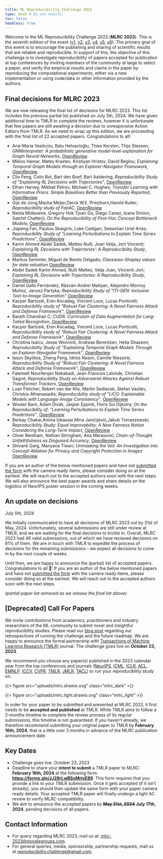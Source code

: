 ```yaml
---
title: ML Reproducibility Challenge 2023
type: book # Do not modify.
toc: false
headless: true
---
```


Welcome to the ML Reproducibility Challenge 2023 (**MLRC 2023**). This is the
seventh edition of the event
([v1](https://www.cs.mcgill.ca/~jpineau/ICLR2018-ReproducibilityChallenge.html),
[v2](https://www.cs.mcgill.ca/~jpineau/ICLR2019-ReproducibilityChallenge.html),
[v3](https://reproducibility-challenge.github.io/neurips2019/),
[v4](https://paperswithcode.com/rc2020),
[v5](https://paperswithcode.com/rc2021),
[v6](https://paperswithcode.com/rc2022)). The primary goal of this event is to
encourage the publishing and sharing of scientific results that are reliable and
reproducible. In support of this, the objective of this challenge is to
investigate reproducibility of papers accepted for publication at top
conferences by inviting members of the community at large to select a paper, and
verify the empirical results and claims in the paper by reproducing the
computational experiments, either via a new implementation or using code/data or
other information provided by the authors.

## Final decisions for MLRC 2023

We are now releasing the final list of decisions for MLRC 2023. This list
includes the previous partial list published on July 5th, 2024. We have given
additional time to TMLR to complete the reviews, however it is unfortunate that
few papers are still awaiting a decision due to unresponsive Action Editors from
TMLR. As we need to wrap up this edition, we are proceeding with the final list
of 22 accepted papers. Congratulations to all!

- Ana-Maria Vasilcoiu, Batu Helvacioğlu, Thies Kersten, Thijs Stessen;
  _GNNInterpreter: A probabilistic generative model-level explanation for Graph
  Neural Networks_, [OpenReview](https://openreview.net/forum?id=8cYcR23WUo)
- Miklos Hamar, Matey Krastev, Kristiyan Hristov, David Beglou; _Explaining
  Temporal Graph Models through an Explorer-Navigator Framework_,
  [OpenReview](https://openreview.net/forum?id=FI1XvwpchC)
- Clio Feng, Colin Bot, Bart den Boef, Bart Aaldering; _Reproducibility Study of
  "Explaining RL Decisions with Trajectories"_,
  [OpenReview](https://openreview.net/forum?id=JQoWmeNaC2)
- Ethan Harvey, Mikhail Petrov, Michael C. Hughes; _Transfer Learning with
  Informative Priors: Simple Baselines Better than Previously Reported_,
  [OpenReview](https://openreview.net/forum?id=BbvSU02jLg)
- Gijs de Jong,Macha Meijer,Derck W.E. Prinzhorn,Harold Ruiter; _Reproducibility
  study of FairAC_, [OpenReview](https://openreview.net/forum?id=ccDi5jtSF7)
- Nesta Midavaine, Gregory Hok Tjoan Go, Diego Canez, Ioana Simion, Satchit
  Chatterji; _On the Reproducibility of Post-Hoc Concept Bottleneck Models_;
  [OpenReview](https://openreview.net/forum?id=8UfhCZjOV7)
- Jiapeng Fan, Paulius Skaigiris, Luke Cadigan, Sebastian Uriel Arias;
  _Reproducibility Study of "Learning Perturbations to Explain Time Series
  Predictions"_, [OpenReview](https://openreview.net/forum?id=fCNqD2IuoD)
- Karim Ahmed Abdel Sadek, Matteo Nulli, Joan Velja, Jort Vincenti; _Explaining
  RL Decisions with Trajectories’: A Reproducibility Study_,
  [OpenReview](https://openreview.net/forum?id=QdeBbK5CSh)
- Markus Semmler, Miguel de Benito Delgado; _Classwise-Shapley values for data
  valuation_ [OpenReview](https://openreview.net/forum?id=srFEYJkqD7)
- Abdel Sadek Karim Ahmed, Nulli Matteo, Velja Joan, Vincenti Jort; _Explaining
  RL Decisions with Trajectories: A Reproducibility Study_,
  [OpenReview](https://openreview.net/forum?id=QdeBbK5CSh)
- Daniel Gallo Fernández, Răzvan-Andrei Matișan, Alejandro Monroy Muñoz, Janusz
  Partyka; _Reproducibility Study of "ITI-GEN: Inclusive Text-to-Image
  Generation"_ [OpenReview](https://openreview.net/forum?id=d3Vj360Wi2)
- Kacper Bartosik, Eren Kocadag, Vincent Loos, Lucas Ponticelli;
  _Reproducibility study of "Robust Fair Clustering: A Novel Fairness Attack and
  Defense Framework"_, [OpenReview](https://openreview.net/forum?id=Xu1sEPhjqH)
- Barath Chandran C; _CUDA: Curriculum of Data Augmentation for Long‐Tailed
  Recognition_, [OpenReview](https://openreview.net/forum?id=Wm6d44I8St)
- Kacper Bartosik, Eren Kocadag, Vincent Loos, Lucas Ponticelli;
  _Reproducibility study of "Robust Fair Clustering: A Novel Fairness Attack and
  Defense Framework"_, [OpenReview](https://openreview.net/forum?id=Xu1sEPhjqH)
- Christina Isaicu, Jesse Wonnink, Andreas Berentzen, Helia Ghasemi;
  _Reproducibility Study of “Explaining Temporal Graph Models Through an
  Explorer-Navigator Framework"_,
  [OpenReview](https://openreview.net/forum?id=9M2XqvH2SB)
- Iason Skylitsis, Zheng Feng, Idries Nasim, Camille Niessink; _Reproducibility
  Study of "Robust Fair Clustering: A Novel Fairness Attack and Defense
  Framework"_, [OpenReview](https://openreview.net/forum?id=H1hLNjwrGy)
- Fatemeh Nourilenjan Nokabadi, Jean-Francois Lalonde, Christian Gagné;
  _Reproducibility Study on Adversarial Attacks Against Robust Transformer
  Trackers_, [OpenReview](https://openreview.net/forum?id=FEEKR0Vl9s)
- Luan Fletcher, Robert van der Klis, Martin Sedlacek, Stefan Vasilev, Christos
  Athanasiadis; _Reproducibility study of “LICO: Explainable Models with
  Language-Image Consistency"_,
  [OpenReview](https://openreview.net/forum?id=Mf1H8X5DVb)
- Wouter Bant, Ádám Divák, Jasper Eppink, Floris Six Dijkstra; _On the
  Reproducibility of: "Learning Perturbations to Explain Time Series
  Predictions"_, [OpenReview](https://openreview.net/forum?id=nPZgtpfgIx)
- Berkay Chakar,Amina Izbassar,Mina Janićijević,Jakub Tomaszewski;
  _Reproducibility Study: Equal Improvability: A New Fairness Notion Considering
  the Long-Term Impact_,
  [OpenReview](https://openreview.net/forum?id=Yj8fUQGXXL)
- Oliver Bentham, Nathan Stringham, Ana Marasović; _Chain-of-Thought
  Unfaithfulness as Disguised Accuracy_,
  [OpenReview](https://openreview.net/forum?id=ydcrP55u2e)
- Shivank Garg, Manyana Tiwari; _Unmasking the Veil: An Investigation into
  Concept Ablation for Privacy and Copyright Protection in Images_
  [OpenReview](https://openreview.net/forum?id=TYYApLzjaQ)

If you are an author of the below mentioned papers and have not
[submitted the form](https://forms.gle/JJ28rLwBSxMriyE89) with the camera ready
items, please consider doing so at the earliest. We will reach out to the
accepted authors soon with the next steps. We will also announce the best paper
awards and share details on the logistics of NeurIPS poster session in the
coming weeks.

## An update on decisions

_July 5th, 2024_

We initially communicated to have all decisions of MLRC 2023 out by 31st of
May, 2024. Unfortunately, several submissions are still under review at TMLR,
and we are waiting for the final decisions to trickle in. Overall, MLRC 2023 had
46 valid submissions, out of which we have recieved decisions on 61% of them. We
are in touch with TMLR to expedite the process of decisions for the remaining
submissions - we expect all decisions to come in by the next couple of weeks.

Until then, we are happy to announce the (partial) list of accepted papers.
Congratulations to all :tada:! If you are an author of the below mentioned
papers and have not [submitted the form](https://forms.gle/JJ28rLwBSxMriyE89)
with the camera ready items, please consider doing so at the earliest. We will
reach out to the accepted authors soon with the next steps.

_(partial paper list removed as we release the final list above)_

## [Deprecated] Call For Papers

We invite contributions from academics, practitioners and industry researchers
of the ML community to submit novel and insightful reproducibility studies.
Please read our [blog post](/blog/announcing_mlrc2023/) regarding our
retrospectives of running the challenge and the future roadmap. We are happy to
announce the formal partnership with
[Transactions of Machine Learning Research (TMLR)](https://jmlr.org/tmlr/)
journal. The challenge goes live on **October 23, 2023**.

We recommend you choose any paper(s) published in the 2023 calendar year from
the top conferences and journals ([NeurIPS](https://neurips.cc/),
[ICML](https://icml.cc/), [ICLR](https://iclr.cc/),
[ACL](https://2023.aclweb.org/), [EMNLP](https://2023.emnlp.org/),
[ICCV](https://iccv2023.thecvf.com/),
[CVPR](https://cvpr2023.thecvf.com/Conferences/2023),
[TMLR](https://jmlr.org/tmlr/), [JMLR](https://jmlr.org/),
[TACL](https://transacl.org/index.php/tacl)) to run your reproducibility study
on.

{{< figure src="uploads/mlrc.drawio.svg" class="mlrc_dark" >}}

{{< figure src="uploads/mlrc.light.drawio.svg" class="mlrc_light" >}}

In order for your paper to be submitted and presented at MLRC 2023, it first
needs to be **accepted and published** at TMLR. While TMLR aims to follow a
2-months timeline to complete the review process of its regular submissions,
this timeline is not guaranteed. If you haven’t already, we therefore recommend
submitting your original paper to TMLR by **February 16th, 2024**, that is a
little over 3 months in advance of the MLRC publication announcement date.

## Key Dates

- Challenge goes live: October 23, 2023
- Deadline to share your **intent to submit** a TMLR paper to MLRC: **February
  16th, 2024** at the following form: **https://forms.gle/JJ28rLwBSxMriyE89**.
  This form requires that you provide a link to your TMLR submission. Once it
  gets accepted (if it isn’t already), you should then update the same form with
  your paper camera ready details. Your accepted TMLR paper will finally undergo
  a light AC review to verify MLRC compatibility.
- We aim to announce the accepted papers by ~~**May 31st, 2024**~~ **July 17th,
  2024**, pending decisions of all papers.

## Contact Information

- For query regarding MLRC 2023, mail us at:
  [mlrc-2023@googlegroups.com](mailto:mlrc-2023@googlegroups.com).
- For general queries, media, sponsorship, partnership requests, mail us at
  [reproducibility.challenge@gmail.com](reproducibility.challenge@gmail.com).

